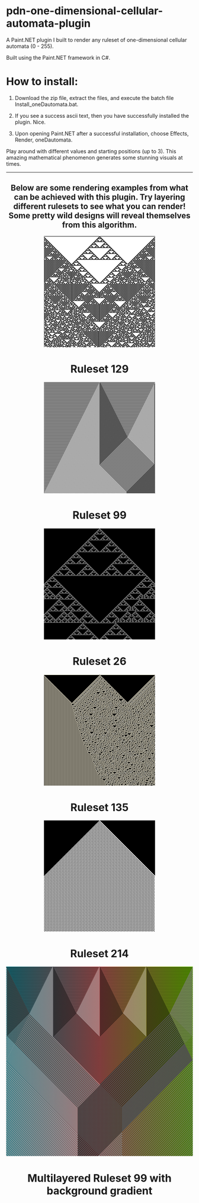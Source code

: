 # pdn-one-dimensional-cellular-automata-plugin
A Paint.NET plugin I built to render any ruleset of one-dimensional cellular automata (0 - 255).

Built using the Paint.NET framework in C#.

<h1>How to install:</h1>

1.  Download the zip file, extract the files, and execute the batch file Install_oneDautomata.bat.

2.  If you see a success ascii text, then you have successfully installed the plugin.  Nice.

3.  Upon opening Paint.NET after a successful installation, choose Effects, Render, oneDautomata.

Play around with different values and starting positions (up to 3).  This amazing mathematical phenomenon generates some stunning visuals at times.

---------------------------------

<h2 align="center">
  Below are some rendering examples from what can be achieved with this plugin.  Try layering different rulesets to see what you can render!  Some pretty wild designs will reveal themselves from this algorithm.
</h2>

<p align="center">
  <img src="automatas/129.png" width="300" height="300">
</p>
<h1 align="center">Ruleset 129</h1>
  
<p align="center">
  <img src="automatas/99.png" width="300" height="300">
</p>
<h1 align="center">Ruleset 99</h1>

<p align="center">
  <img src="automatas/26.png" width="300" height="300">
</p>
<h1 align="center">Ruleset 26</h1>

<p align="center">
  <img src="automatas/135.png" width="300" height="300">
</p>
<h1 align="center">Ruleset 135</h1>

<p align="center">
  <img src="automatas/214.png" width="300" height="300">
</p>
<h1 align="center">Ruleset 214</h1>

<p align="center">
  <img src="automatas/layered99.png" width="512" height="512">
</p>
<h1 align="center">Multilayered Ruleset 99 with background gradient</h1>


